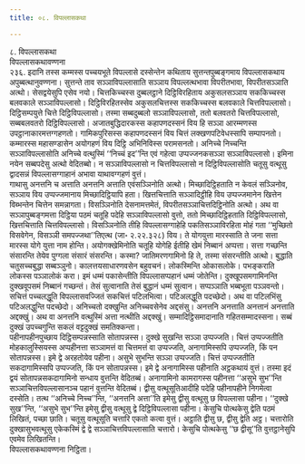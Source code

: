 ```yaml
---
title: ०८. विपल्लासकथा

---
```

८. विपल्लासकथा  
विपल्लासकथावण्णना  
२३६. इदानि तस्स कम्मस्स पच्चयभूते विपल्लासे दस्सेन्तेन कथिताय सुत्तन्तपुब्बङ्गमाय विपल्लासकथाय अपुब्बत्थानुवण्णना। सुत्तन्ते ताव सञ्ञाविपल्लासाति सञ्ञाय विपल्लत्थभावा विपरीतभावा, विपरीतसञ्ञाति अत्थो। सेसद्वयेसुपि एसेव नयो। चित्तकिच्चस्स दुब्बलट्ठाने दिट्ठिविरहिताय अकुसलसञ्ञाय सककिच्चस्स बलवकाले सञ्ञाविपल्लासो। दिट्ठिविरहितस्सेव अकुसलचित्तस्स सककिच्चस्स बलवकाले चित्तविपल्लासो। दिट्ठिसम्पयुत्ते चित्ते दिट्ठिविपल्लासो। तस्मा सब्बदुब्बलो सञ्ञाविपल्लासो, ततो बलवतरो चित्तविपल्लासो, सब्बबलवतरो दिट्ठिविपल्लासो। अजातबुद्धिदारकस्स कहापणदस्सनं विय हि सञ्ञा आरम्मणस्स उपट्ठानाकारमत्तग्गहणतो। गामिकपुरिसस्स कहापणदस्सनं विय चित्तं लक्खणपटिवेधस्सापि सम्पापनतो। कम्मारस्स महासण्डासेन अयोगहणं विय दिट्ठि अभिनिविस्स परामसनतो। अनिच्चे निच्चन्ति सञ्ञाविपल्लासोति अनिच्चे वत्थुस्मिं ‘‘निच्चं इद’’न्ति एवं गहेत्वा उप्पज्जनकसञ्ञा सञ्ञाविपल्लासो। इमिना नयेन सब्बपदेसु अत्थो वेदितब्बो। न सञ्ञाविपल्लासो न चित्तविपल्लासो न दिट्ठिविपल्लासोति चतूसु वत्थूसु द्वादसन्नं विपल्लासग्गाहानं अभावा याथावग्गहणं वुत्तं।  
गाथासु अनत्तनि च अत्ताति अनत्तनि अत्ताति एवंसञ्ञिनोति अत्थो। मिच्छादिट्ठिहताति न केवलं सञ्ञिनोव, सञ्ञाय विय उप्पज्जमानाय मिच्छादिट्ठियापि हता। खित्तचित्ताति सञ्ञादिट्ठीहि विय उप्पज्जमानेन खित्तेन विब्भन्तेन चित्तेन समन्नागता। विसञ्ञिनोति देसनामत्तमेतं, विपरीतसञ्ञाचित्तदिट्ठिनोति अत्थो। अथ वा सञ्ञापुब्बङ्गमत्ता दिट्ठिया पठमं चतूहि पदेहि सञ्ञाविपल्लासो वुत्तो, ततो मिच्छादिट्ठिहताति दिट्ठिविपल्लासो, खित्तचित्ताति चित्तविपल्लासो। विसञ्ञिनोति तीहि विपल्लासग्गाहेहि पकतिसञ्ञाविरहिता मोहं गता ‘‘मुच्छितो विसवेगेन, विसञ्ञी समपज्जथा’’तिएत्थ (जा॰ २.२२.३२८) विय। ते योगयुत्ता मारस्साति ते जना सत्ता मारस्स योगे युत्ता नाम होन्ति। अयोगक्खेमिनोति चतूहि योगेहि ईतीहि खेमं निब्बानं अप्पत्ता। सत्ता गच्छन्ति संसारन्ति तेयेव पुग्गला संसारं संसरन्ति। कस्मा? जातिमरणगामिनो हि ते, तस्मा संसरन्तीति अत्थो। बुद्धाति चतुसच्चबुद्धा सब्बञ्ञुनो। कालत्तयसाधारणवसेन बहुवचनं। लोकस्मिन्ति ओकासलोके। पभङ्कराति लोकस्स पञ्ञालोकं करा। इमं धम्मं पकासेन्तीति विपल्लासप्पहानं धम्मं जोतेन्ति। दुक्खूपसमगामिनन्ति दुक्खवूपसमं निब्बानं गच्छन्तं। तेसं सुत्वानाति तेसं बुद्धानं धम्मं सुत्वान। सप्पञ्ञाति भब्बभूता पञ्ञवन्तो। सचित्तं पच्चलद्धूति विपल्लासवज्जितं सकचित्तं पटिलभित्वा। पटिअलद्धूति पदच्छेदो। अथ वा पटिलभिंसु पटिअलद्धुन्ति पदच्छेदो। अनिच्चतो दक्खुन्ति अनिच्चवसेनेव अद्दसंसु। अनत्तनि अनत्ताति अनत्तानं अनत्ताति अद्दक्खुं। अथ वा अनत्तनि वत्थुस्मिं अत्ता नत्थीति अद्दक्खुं। सम्मादिट्ठिसमादानाति गहितसम्मादस्सना। सब्बं दुक्खं उपच्चगुन्ति सकलं वट्टदुक्खं समतिक्कन्ता।  
पहीनापहीनपुच्छाय दिट्ठिसम्पन्नस्साति सोतापन्नस्स। दुक्खे सुखन्ति सञ्ञा उप्पज्जति। चित्तं उप्पज्जतीति मोहकालुस्सियस्स अप्पहीनत्ता सञ्ञामत्तं वा चित्तमत्तं वा उप्पज्जति, अनागामिस्सपि उप्पज्जति, किं पन सोतापन्नस्स। इमे द्वे अरहतोयेव पहीना। असुभे सुभन्ति सञ्ञा उप्पज्जति। चित्तं उप्पज्जतीति सकदागामिस्सपि उप्पज्जति, किं पन सोतापन्नस्स। इमे द्वे अनागामिस्स पहीनाति अट्ठकथायं वुत्तं। तस्मा इदं द्वयं सोतापन्नसकदागामिनो सन्धाय वुत्तन्ति वेदितब्बं। अनागामिनो कामरागस्स पहीनत्ता ‘‘असुभे सुभ’’न्ति सञ्ञाचित्तविपल्लासानञ्च पहानं वुत्तन्ति वेदितब्बं। द्वीसु वत्थूसूतिआदीहि पदेहि पहीनापहीने निगमेत्वा दस्सेति। तत्थ ‘‘अनिच्चे निच्च’’न्ति, ‘‘अनत्तनि अत्ता’’ति इमेसु द्वीसु वत्थूसु छ विपल्लासा पहीना। ‘‘दुक्खे सुख’’न्ति, ‘‘असुभे सुभ’’न्ति इमेसु द्वीसु वत्थूसु द्वे दिट्ठिविपल्लासा पहीना। केसुचि पोत्थकेसु द्वेति पठमं लिखितं, पच्छा छाति। चतूसु वत्थूसूति चत्तारि एकतो कत्वा वुत्तं। अट्ठाति द्वीसु छ, द्वीसु द्वेति अट्ठ। चत्तारोति दुक्खासुभवत्थूसु एकेकस्मिं द्वे द्वे सञ्ञाचित्तविपल्लासाति चत्तारो। केसुचि पोत्थकेसु ‘‘छ द्वीसू’’ति वुत्तट्ठानेसुपि एवमेव लिखितन्ति।  
विपल्लासकथावण्णना निट्ठिता।  
